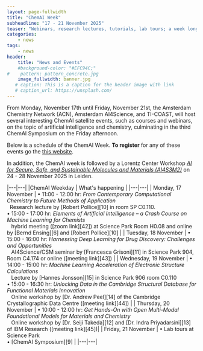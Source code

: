 ```yaml
---
layout: page-fullwidth
title: "ChemAI Week"
subheadline: "17 - 21 November 2025"
teaser: "Webinars, research lectures, tutorials, lab tours; a week long ChemAI satellite events on the topic of Chemistry and AI!"
categories:
    - news
tags:
    - news
header:
    title: "News and Events"
    #background-color: "#EFC94C;"
#    pattern: pattern_concrete.jpg
    image_fullwidth: banner.jpg
   # caption: This is a caption for the header image with link
   # caption_url: https://unsplash.com/
---
```


From Monday, November 17th until Friday, November 21st, the Amsterdam Chemistry Network (ACN), Amsterdam AI4Science, and TI-COAST, will host several interesting ChemAI satellite events, such as courses and webinars, on the topic of artificial intelligence and chemistry, culminating in the third ChemAI Symposium on the Friday afternoon.

Below is a schedule of the ChemAI Week. **To register** for any of these events go the [this website][2].

In addition, the ChemAI week is followed by a Lorentz Center Workshop [*AI for Secure, Safe, and Sustainable Molecules and Materials (AI4S3M2)*][3] on 24 - 28 November 2025 in Leiden.


|---|---|
|ChemAI Weekday | What's happening |
|---|---|
| Monday, 17 November |   &#8226; 11:00 - 12:00 hr: *From Contemporary Computational Chemistry to Future Methods of Application* <br>&#8192;Research lecture  by [Robert Pollice][10] in room SP C0.110.<br>&#8226; 15:00 - 17:00 hr: *Elements of Artificial Intelligence – a Crash Course on Machine Learning for Chemists* <br>&#8192; hybrid meeting ([zoom link][42]) at Science Park Room H0.08 and online by [Bernd Ensing][6] and [Robert Pollice][10]  |
| Tuesday, 18 November | &#8226; 15:00 - 16:00 hr: *Harnessing Deep Learning for Drug Discovery: Challenges and Opportunities* <br>&#8192;  AI4Science/CSM seminar by [Francesca Grisoni][11] in Science Park 904, Room C4.174 or online ([meeting link][43]) |
| Wednesday, 19 November | &#8226; 14:00 - 15:00 hr: *Machine Learning Acceleration of Electronic Structure Calculations* <br>&#8192; Lecture by [Hannes Jonsson][15] in Science Park 906 room C0.110 <br> &#8226; 15:00 - 16:30 hr: *Unlocking Data in the Cambridge Structural Database for Functional Materials Innovation* <br>&#8192; Online workshop by [Dr. Andrew Peel][14] of the Cambridge Crystallographic Data Centre ([meeting link][44]) |
| Thursday,  20 November | &#8226; 10:00 - 12:00 hr: *Get Hands-On with Open Multi-Modal Foundational Models for Materials and Chemistry* <br>&#8192; Online workshop by [Dr. Seiji Takeda][12] and [Dr. Indra Priyadarsini][13] of IBM Research ([meeting link][45])|
| Friday, 21 November | &#8226; Lab tours at Science Park <br>&#8226;  [ChemAI Symposium][9]  |
|---|---|


[1]: https://www.acnetwork.nl/chemai
[2]: https://www.eventbrite.nl/e/chemai-25-satellite-events-tickets-1343878539889?aff=ebdsoporgprofile
[3]: https://www.lorentzcenter.nl/ai-for-secure-safe-and-sustainable-molecules-and-materials-ai4s3m2.html

